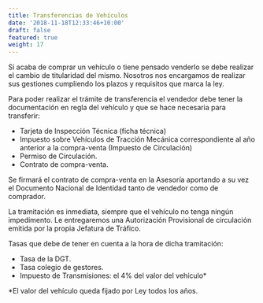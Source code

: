 ```yaml
---
title: Transferencias de Vehículos
date: '2018-11-18T12:33:46+10:00'
draft: false
featured: true
weight: 17
---
```

Si acaba de comprar un vehículo o tiene pensado venderlo se debe realizar el cambio de titularidad del mismo. Nosotros nos encargamos de realizar sus gestiones cumpliendo los plazos y requisitos que marca la ley.

Para poder realizar el trámite de transferencia el vendedor debe tener la documentación en regla del vehículo y que se hace necesaria para transferir:

*   Tarjeta de Inspección Técnica (ficha técnica)
*   Impuesto sobre Vehículos de Tracción Mecánica correspondiente al año anterior a la compra-venta (Impuesto de Circulación)
*   Permiso de Circulación.
*   Contrato de compra-venta.

Se firmará el contrato de compra-venta en la Asesoría aportando a su vez el Documento Nacional de Identidad tanto de vendedor como de comprador.

La tramitación es inmediata, siempre que el vehículo no tenga ningún impedimento. Le entregaremos una Autorización Provisional de circulación emitida por la propia Jefatura de Tráfico.

Tasas que debe de tener en cuenta a la hora de dicha tramitación:

*   Tasa de la DGT.
*   Tasa colegio de gestores.
*   Impuesto de Transmisiones: el 4% del valor del vehículo\*

\*El valor del vehículo queda fijado por Ley todos los años.
